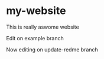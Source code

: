 # my-website

This is really aswome website

Edit on example branch

Now editing on update-redme branch
